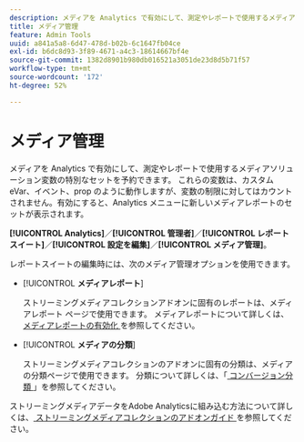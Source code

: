 ```yaml
---
description: メディアを Analytics で有効にして、測定やレポートで使用するメディアソリューション変数の特別なセットを予約できます。
title: メディア管理
feature: Admin Tools
uuid: a841a5a8-6d47-478d-b02b-6c1647fb04ce
exl-id: b6dc8d93-3f89-4671-a4c3-18614667bf4e
source-git-commit: 1382d8901b980db016521a3051de23d8d5b71f57
workflow-type: tm+mt
source-wordcount: '172'
ht-degree: 52%

---
```


# メディア管理

メディアを Analytics で有効にして、測定やレポートで使用するメディアソリューション変数の特別なセットを予約できます。 これらの変数は、カスタム eVar、イベント、prop のように動作しますが、変数の制限に対してはカウントされません。有効にすると、Analytics メニューに新しいメディアレポートのセットが表示されます。

**[!UICONTROL Analytics]**／**[!UICONTROL 管理者]**／**[!UICONTROL レポートスイート]**／**[!UICONTROL 設定を編集]**／**[!UICONTROL メディア管理]**。

レポートスイートの編集時には、次のメディア管理オプションを使用できます。

* [!UICONTROL **メディアレポート**]

  ストリーミングメディアコレクションアドオンに固有のレポートは、メディアレポート ページで使用できます。 メディアレポートについて詳しくは、[ メディアレポートの有効化 ](https://experienceleague.adobe.com/docs/media-analytics/using/media-reports/media-reports-enable.html) を参照してください。

* [!UICONTROL **メディアの分類**]

  ストリーミングメディアコレクションのアドオンに固有の分類は、メディアの分類ページで使用できます。 分類について詳しくは、「[ コンバージョン分類 ](/help/admin/admin/c-manage-report-suites/c-edit-report-suites/conversion-var-admin/conversion-classifications.md)」を参照してください。

ストリーミングメディアデータをAdobe Analyticsに組み込む方法について詳しくは、[ ストリーミングメディアコレクションのアドオンガイド ](https://experienceleague.adobe.com/docs/media-analytics/using/media-overview.html?lang=ja) を参照してください。
